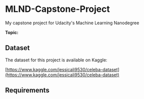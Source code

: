 # MLND-Capstone-Project

My capstone project for Udacity's Machine Learning Nanodegree

**Topic:** 

## Dataset
The dataset for this project is available on Kaggle:

[https://www.kaggle.com/jessicali9530/celeba-dataset](https://www.kaggle.com/jessicali9530/celeba-dataset)


## Requirements

